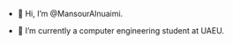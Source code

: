 - 👋 Hi, I’m @MansourAlnuaimi.
<!-- - ✨ Interested in web development and software development. -->
- 🌱 I’m currently a computer engineering student at UAEU.
<!--
- 📫 How to reach me ...
--->

<!---
MansourAlnuaimi/MansourAlnuaimi is a ✨ special ✨ repository because its `README.md` (this file) appears on your GitHub profile.
You can click the Preview link to take a look at your changes.
--->
